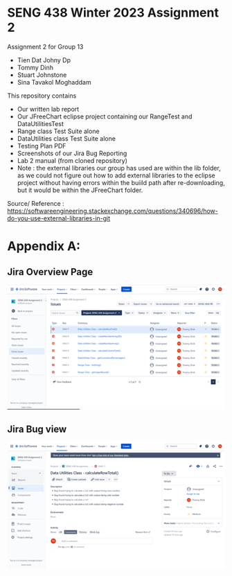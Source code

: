 # SENG 438 Winter 2023 Assignment 2

Assignment 2 for Group 13
* Tien Dat Johny Dp
* Tommy Dinh
* Stuart Johnstone
* Sina Tavakol Moghaddam

This repository contains
* Our written lab report
* Our JFreeChart eclipse project containing our RangeTest and DataUtilitiesTest 
* Range class Test Suite alone
* DataUtilities class Test Suite alone
* Testing Plan PDF
* Screenshots of our Jira Bug Reporting
* Lab 2 manual (from cloned repository)
* Note : the external libraries our group has used are within the lib folder, as we could not figure out how to add external libraries to the eclipse project without having errors within the buiild path after re-downloading, but it would be within the JFreeChart folder. 

Source/ Reference : https://softwareengineering.stackexchange.com/questions/340696/how-do-you-use-external-libraries-in-git 


# Appendix A: 
## Jira Overview Page
![Jira](JiraA2Overview.png "Overview")

## Jira Bug view
![Jira](JiraA2TestCase.png "Test Case")
